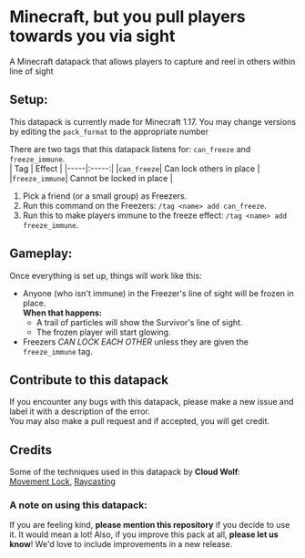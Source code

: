
# Minecraft, but you pull players towards you via sight
A Minecraft datapack that allows players to capture and reel in others within line of sight

## Setup:
This datapack is currently made for Minecraft 1.17. You may change versions by editing the `pack_format` to the appropriate number

There are two tags that this datapack listens for: `can_freeze` and `freeze_immune`.<br/>
| Tag | Effect |
|-----|:-----:|
|`can_freeze`| Can lock others in place |
|`freeze_immune`| Cannot be locked in place |

1. Pick a friend (or a small group) as Freezers. <br/>
2. Run this command on the Freezers: `/tag <name> add can_freeze`. <br/>
3. Run this to make players immune to the freeze effect: `/tag <name> add freeze_immune`. <br/>

## Gameplay:
Once everything is set up, things will work like this:

* Anyone (who isn't immune) in the Freezer's line of sight will be frozen in place. </br> **When that happens:**
  * A trail of particles will show the Survivor's line of sight.
  * The frozen player will start glowing.
* Freezers *CAN LOCK EACH OTHER* unless they are given the `freeze_immune` tag.

## Contribute to this datapack
If you encounter any bugs with this datapack, please make a new issue and label it with a description of the error. <br/>
You may also make a pull request and if accepted, you will get credit.

## Credits
Some of the techniques used in this datapack by **Cloud Wolf**:<br/>
[Movement Lock](https://www.youtube.com/watch?v=auwn5xe1BgU), [Raycasting](https://www.youtube.com/watch?v=fGlJpli5cYc)<br/>

### A note on using this datapack:
If you are feeling kind, **please mention this repository** if you decide to use it. It would mean a lot!
Also, if you improve this pack at all, **please let us know**! We'd love to include improvements in a new release.
